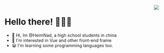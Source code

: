 <img align="right" src="https://github-readme-stats.vercel.app/api?username=HeimNad&show_icons=true&hide_title=true">

# Hello there! 🎈🎈🎈
- 👋 Hi, Im @HeimNad, a high school students in china
- 👀 I'm interested in Vue and other front-end frame
- 😀 I'm learning some programming languages too.
